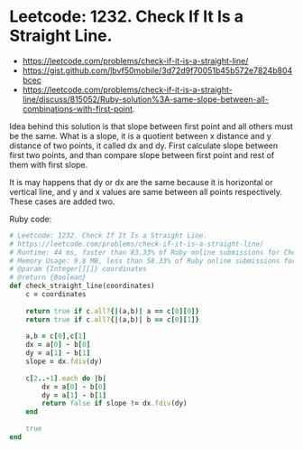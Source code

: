 # Leetcode: 1232. Check If It Is a Straight Line.

- https://leetcode.com/problems/check-if-it-is-a-straight-line/
- https://gist.github.com/lbvf50mobile/3d72d9f70051b45b572e7824b804bcec
- https://leetcode.com/problems/check-if-it-is-a-straight-line/discuss/815052/Ruby-solution%3A-same-slope-between-all-combinations-with-first-point.


Idea behind this solution is that slope between first point and all others must be the same. What is a slope, it is a quotient between x distance and y distance of two points, it called dx and dy. First calculate slope between first two points, and than compare slope between first point and rest of them with first slope. 

It is may happens that dy or dx are the same because it is horizontal or vertical line, and y and x values are same between all points respectively. These cases are added two.


Ruby code:
```Ruby
# Leetcode: 1232. Check If It Is a Straight Line.
# https://leetcode.com/problems/check-if-it-is-a-straight-line/
# Runtime: 44 ms, faster than 83.33% of Ruby online submissions for Check If It Is a Straight Line.
# Memory Usage: 9.8 MB, less than 58.33% of Ruby online submissions for Check If It Is a Straight Line.
# @param {Integer[][]} coordinates
# @return {Boolean}
def check_straight_line(coordinates)
    c = coordinates
    
    return true if c.all?{|(a,b)| a == c[0][0]}
    return true if c.all?{|(a,b)| b == c[0][1]}
    
    a,b = c[0],c[1]
    dx = a[0] - b[0]
    dy = a[1] - b[1]
    slope = dx.fdiv(dy)
    
    c[2..-1].each do |b|
        dx = a[0] - b[0]
        dy = a[1] - b[1]
        return false if slope != dx.fdiv(dy)
    end
    
    true
end
```